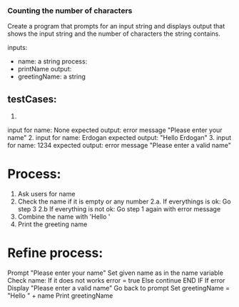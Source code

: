 ### Counting the number of characters
Create a program that prompts for an input string and displays output that shows the input string and the number of characters the string contains.

inputs:
- name: a string
process:
- printName
output:
- greetingName: a string

testCases:
----------
1. 
input for name: None
expected output: error message "Please enter your name"
2. 
input for name: Erdogan
expected output: "Hello Erdogan"
3. 
input for name: 1234
expected output: error message "Please enter a valid name"

Process:
========
1. Ask users for name
2. Check the name if it is empty or any number
2.a. If everythings is ok: Go step 3
2.b  If everything is not ok: Go step 1 again with error message
3. Combine the name with 'Hello '
4. Print the greeting name

Refine process:
===============
Prompt "Please enter your name"
Set given name as in the name variable
Check name:
    If it does not works
        error = true
    Else 
        continue
    END IF
    If error
        Display "Please enter a valid name"
        Go back to prompt
Set greetingName = "Hello " + name
Print greetingName

